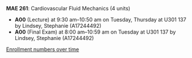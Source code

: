 **MAE 261**: Cardiovascular Fluid Mechanics (4 units)

- **A00** (Lecture) at 9:30 am–10:50 am on Tuesday, Thursday at U301 137 by Lindsey, Stephanie (A17244492)
- **A00** (Final Exam) at 8:00 am–10:59 am on Tuesday at U301 137 by Lindsey, Stephanie (A17244492)

[Enrollment numbers over time](./MAE261.tsv)
